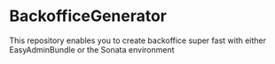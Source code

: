 # BackofficeGenerator
This repository enables you to create backoffice super fast with either EasyAdminBundle or the Sonata environment
